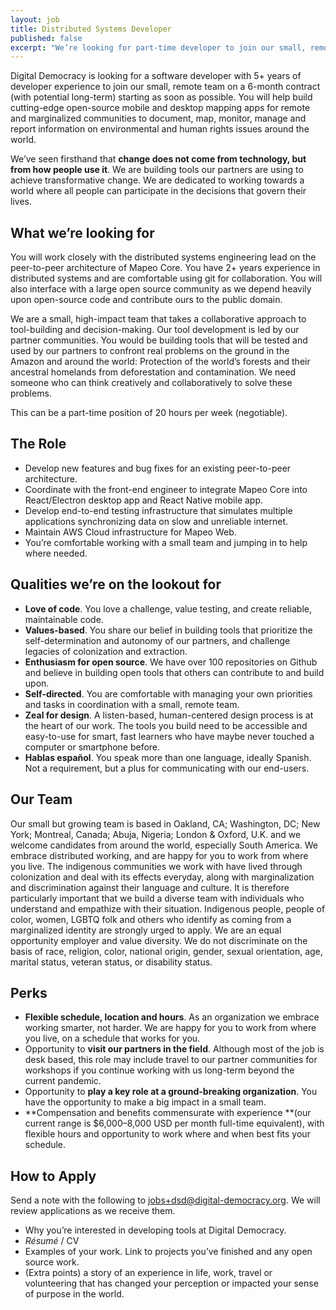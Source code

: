```yaml
---
layout: job
title: Distributed Systems Developer
published: false
excerpt: "We’re looking for part-time developer to join our small, remote team on a 6-month contract (with potential long-term) starting as soon as possible."
---
```


Digital Democracy is looking for a software developer with 5+ years of
developer experience to join our small, remote team on a 6-month contract (with
potential long-term) starting as soon as possible. You will help build
cutting-edge open-source mobile and desktop mapping apps for remote and
marginalized communities to document, map, monitor, manage and report
information on environmental and human rights issues around the world.

We’ve seen firsthand that **change does not come from technology, but from how
people use it**. We are building tools our partners are using to achieve
transformative change. We are dedicated to working towards a world where all
people can participate in the decisions that govern their lives.


## What we’re looking for

You will work closely with the distributed systems engineering lead on the
peer-to-peer architecture of Mapeo Core. You have 2+ years experience in
distributed systems and are comfortable using git for collaboration. You will
also interface with a large open source community as we depend heavily upon
open-source code and contribute ours to the public domain.

We are a small, high-impact team that takes a collaborative approach to
tool-building and decision-making. Our tool development is led by our partner
communities. You would be building tools that will be tested and used by our
partners to confront real problems on the ground in the Amazon and around the
world: Protection of the world’s forests and their ancestral homelands from
deforestation and contamination. We need someone who can think creatively and
collaboratively to solve these problems.

This can be a part-time position of 20 hours per week (negotiable).


## The Role

*   Develop new features and bug fixes for an existing peer-to-peer architecture.
*   Coordinate with the front-end engineer to integrate Mapeo Core into React/Electron desktop app and React Native mobile app.
*   Develop end-to-end testing infrastructure that simulates multiple applications synchronizing data on slow and unreliable internet.
*   Maintain AWS Cloud infrastructure for Mapeo Web.
*   You’re comfortable working with a small team and jumping in to help where needed.


## Qualities we’re on the lookout for

*   **Love of code**. You love a challenge, value testing, and create reliable, maintainable code.
*   **Values-based**. You share our belief in building tools that prioritize the self-determination and autonomy of our partners, and challenge legacies of colonization and extraction.
*   **Enthusiasm for open source**. We have over 100 repositories on Github and believe in building open tools that others can contribute to and build upon.
*   **Self-directed**. You are comfortable with managing your own priorities and tasks in coordination with a small, remote team.
*   **Zeal for design**. A listen-based, human-centered design process is at the heart of our work. The tools you build need to be accessible and easy-to-use for smart, fast learners who have maybe never touched a computer or smartphone before.
*   **Hablas español**. You speak more than one language, ideally Spanish. Not a requirement, but a plus for communicating with our end-users.


## Our Team

Our small but growing team is based in Oakland, CA; Washington, DC; New York; Montreal, Canada; Abuja, Nigeria; London & Oxford, U.K. and we welcome candidates from around the world, especially South America. We embrace distributed working, and are happy for you to work from where you live. The indigenous communities we work with have lived through colonization and deal with its effects everyday, along with marginalization and discrimination against their language and culture. It is therefore particularly important that we build a diverse team with individuals who understand and empathize with their situation. Indigenous people, people of color, women, LGBTQ folk and others who identify as coming from a marginalized identity are strongly urged to apply. We are an equal opportunity employer and value diversity. We do not discriminate on the basis of race, religion, color, national origin, gender, sexual orientation, age, marital status, veteran status, or disability status.


## Perks

*   **Flexible schedule, location and hours**. As an organization we embrace working smarter, not harder. We are happy for you to work from where you live, on a schedule that works for you.
*   Opportunity to **visit our partners in the field**. Although most of the job is desk based, this role may include travel to our partner communities for workshops if you continue working with us long-term beyond the current pandemic.
*   Opportunity to **play a key role at a ground-breaking organization**. You have the opportunity to make a big impact in a small team.
*   **Compensation and benefits commensurate with experience **(our current range is $6,000–8,000 USD per month full-time equivalent), with flexible hours and opportunity to work where and when best fits your schedule.


## How to Apply

Send a note with the following to [jobs+dsd@digital-democracy.org](mailto:jobs+dsd@digital-democracy.org). We will review applications as we receive them.

*   Why you’re interested in developing tools at Digital Democracy.
*   _Résumé_ / CV
*   Examples of your work. Link to projects you’ve finished and any open source work.
*   (Extra points) a story of an experience in life, work, travel or volunteering that has changed your perception or impacted your sense of purpose in the world.
